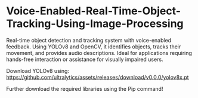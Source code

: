 # Voice-Enabled-Real-Time-Object-Tracking-Using-Image-Processing
Real-time object detection and tracking system with voice-enabled feedback. Using YOLOv8 and OpenCV, it identifies objects, tracks their movement, and provides audio descriptions. Ideal for applications requiring hands-free interaction or assistance for visually impaired users.

Download YOLOv8 using: https://github.com/ultralytics/assets/releases/download/v0.0.0/yolov8x.pt

Further download the required libraries using the Pip command!


